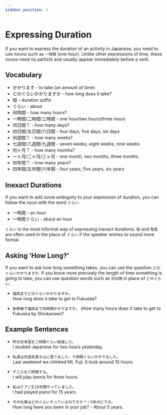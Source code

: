 ```yaml
---
sidebar_position: 3
---
```


# Expressing Duration

If you want to express the duration of an activity in Japanese, you need to use nouns such as `一時間` (one hour). Unlike other expressions of time, these nouns need no particle and usually appear immediately before a verb.

## Vocabulary

- かかります - to take (an amount of time)
- どのぐらいかかりますか - how long does it take?
- 間 - duration suffix
- ぐらい - about
- 何時間 - how many hours?
- 一時間/二時間/三時間 - one hour/two hours/three hours
- 何日間？ - how many days?
- 四日間/五日間/六日間 - four days, five days, six days
- 何週間？ - how many weeks?
- 七週間/八週間/九週間 - seven weeks, eight weeks, nine weeks
- 何ヶ月？ - how many months?
- 一ヶ月/二ヶ月/三ヶ月 - one month, two months, three months
- 何年間？ - how many years?
- 四年間/五年間/六年間 - four years, five years, six years

## Inexact Durations

If you want to add some ambiguity to your expression of duration, you can follow the noun with the word `ぐらい`.

- 一時間 - an hour
- 一時間ぐらい - about an hour

`ぐらい` is the most informal way of expressing inexact durations. `程` and `程度` are often used in the place of `ぐらい` if the speaker wishes to sound more formal.

## Asking 'How Long?'

If you want to ask how long something takes, you can use the question `どのぐらいかかりますか`. If you know more precisely the length of time something is going to take, you can use question words such as `何日間` in place of `どのぐらい`.

- ``福岡までどのぐらいかかりますか。``  
  How long does it take to get to Fukuoka?

- ``新幹線で福岡まで何時間かかりますか。`` (How many hours does it take to get to Fukuoka by Shinkansen?

## Example Sentences

- ``昨日日本語を二時間ぐらい勉強した。``  
  I studied Japanese for two hours yesterday.

- ``私達は先週末富士山に登りました。十時間ぐらいかかりました。``  
  Last weekend we climbed Mt. Fuji. It took around 10 hours.

- ``テニスを三時間する。``  
  I will play tennis for three hours.

- ``私はピアノを15年間やっていました。``  
  I had played piano for 15 years.

- ``今の仕事はどのぐらいやっているのですか？ー5年ほどです。``  
  How long have you been in your job? - About 5 years.
